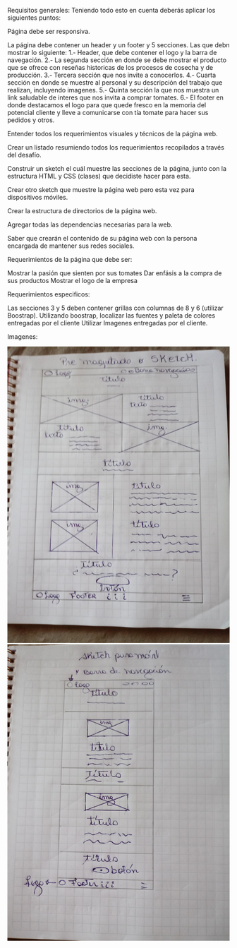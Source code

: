 Requisitos generales:
Teniendo todo esto en cuenta deberás aplicar los siguientes puntos:

Página debe ser responsiva.

La página debe contener un header y un footer y 5 secciones. Las que debn mostrar lo siguiente:
1.- Header, que debe contener el logo y la barra de navegación.
2.- La segunda sección en donde se debe mostrar el producto que se ofrece con reseñas historicas de los procesos de cosecha y de producción.
3.- Tercera sección que nos invite a conocerlos.
4.- Cuarta sección en donde se muestre al personal y su descripción del trabajo que realizan, incluyendo imagenes.
5.- Quinta sección la que nos muestra un link saludable de interes que nos invita a comprar tomates.
6.- El footer en donde destacamos el logo para que quede fresco en la memoria del potencial cliente y lleve a comunicarse con tía tomate para hacer sus pedidos y otros.

Entender todos los requerimientos visuales y técnicos de la página web.

Crear un listado resumiendo todos los requerimientos recopilados a través del desafío.

Construir un sketch el cuál muestre las secciones de la página, junto con la estructura HTML y CSS (clases) que decidiste hacer para esta.

Crear otro sketch que muestre la página web pero esta vez para dispositivos móviles.

Crear la estructura de directorios de la página web.

Agregar todas las dependencias necesarias para la web.

Saber que crearán el contenido de su página web con la persona encargada de mantener sus redes sociales.

Requerimientos de la página que debe ser:

Mostrar la pasión que sienten por sus tomates
Dar enfásis a la compra de sus productos
Mostrar el logo de la empresa

Requerimientos especificos:

Las secciones 3 y 5 deben contener grillas con columnas de 8 y 6 (utilizar Boostrap).
Utilizando boostrap, localizar las fuentes  y paleta de colores entregadas por el cliente
Utilizar Imagenes entregadas por el cliente.

Imagenes:

![](neo/im/computer.jpg)
![](neo/im/celular.jpg)
